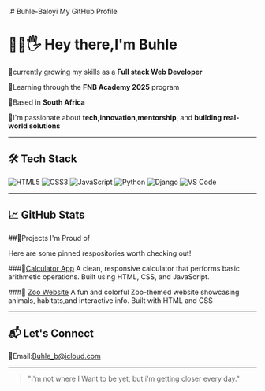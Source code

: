 .# Buhle-Baloyi
My GitHub Profile
# 👩‍💻🖐 Hey there,I'm Buhle 

🌱currently growing my skills as a **Full stack Web Developer**

💼Learning through the **FNB Academy 2025** program

📍Based in **South Africa**

🎯I'm passionate about **tech,innovation,mentorship**, and **building real-world solutions**

---

## 🛠  Tech Stack
![HTML5](https://img.shields.io/badge/HTML5-E34F26?logo=html15&logoColor=white)
![CSS3](https://img.shields.io/badge/CSS3-1572B6?logo=css3&logoColor=white)
![JavaScript](https://img.shields.io/badge/JavaScript-F7DF1E?logo=javascript&logoColor=black)
![Python](https://img.shields.io/badge/Python-3776AB?logo=python&logoColor=white)
![Django](https://img.shields.io/badge/Django-092E20?logo=django&logoColor=white)
![VS Code](https://img.shields.io/badge/VSCode-007ACC?logo=visualstudiocode&logoColor=white)

---

##  📈 GitHub Stats

##📌Projects I'm  Proud of

Here are some pinned respositories worth checking out!

###🔢[Calculator App](https://github.com/buhlebemvelo57/calculator-repo-name)
A clean, responsive calculator that  performs basic arithmetic operations. Built using HTML, CSS, and JavaScript.

###🐾 [Zoo Website](https://github.com/buhlebemvelo57/zoo-website-repo-name)
A fun and colorful Zoo-themed website showcasing animals, habitats,and interactive info. Built with HTML and CSS

---

## 📬 Let's Connect
📨Email:Buhle_b@icloud.com

---

> "I'm not where I Want to be yet, but i'm getting closer every day."
